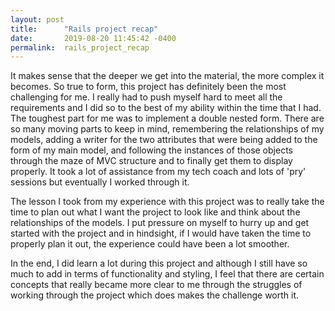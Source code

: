 ```yaml
---
layout: post
title:      "Rails project recap"
date:       2019-08-20 11:45:42 -0400
permalink:  rails_project_recap
---
```



It makes sense that the deeper we get into the material, the more complex it becomes. So true to form, this project has definitely been the most challenging for me. I really had to push myself hard to meet all the requirements and I did so to the best of my ability within the time that I had. The toughest part for me was to implement a double nested form. There are so many moving parts to keep in mind, remembering the relationships of my models, adding a writer for the two attributes that were being added to the form of my main model, and following the instances of those objects through the maze of MVC structure and to finally get them to display properly. It took a lot of assistance from my tech coach and lots of 'pry' sessions but eventually I worked through it. 

The lesson I took from my experience with this project was to really take the time to plan out what I want the project to look like and think about the relationships of the models. I put pressure on myself to hurry up and get started with the project and in hindsight, if I would have taken the time to properly plan it out, the experience could have been a lot smoother.

In the end, I did learn a lot during this project and although I still have so much to add in terms of functionality and styling, I feel that there are certain concepts that really became more clear to me through the struggles of working through the project which does makes the challenge worth it.
